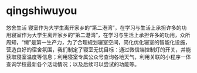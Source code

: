 # qingshiwuyou
悠舍生活
寝室作为大学生离开家乡的“第二港湾”，在学习与生活上承担许多的功用寝室作为大学生离开家乡的“第二港湾”，在学习与生活上承担许多的功用，众所周知，“懒”是第一生产力，为了合理规划寝室空间，简化优化寝室的智能化设施，营造良好的宿舍氛围，我们制定了寝室无忧目标：通过微信端控制灯的开关，并能获取寝室温度等信息；利用寝室专属公众号查询各地天气，利用关联的小程序一体查询学校最新各个活动情况；以及后续可以尝试的功能等。
